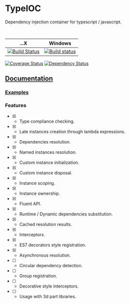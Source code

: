 # TypeIOC

Dependency injection container for typescript / javascript.

<br/>

...X | Windows
---- | -------
[![Build Status](https://travis-ci.org/maxgherman/TypeIOC.svg?branch=master)](https://travis-ci.org/maxgherman/TypeIOC)|[![Build status](https://ci.appveyor.com/api/projects/status/0813svinij5s2cg7)](https://ci.appveyor.com/project/maxgherman/typeioc)

 [![Coverage Status](https://img.shields.io/coveralls/maxgherman/TypeIOC.svg)](https://coveralls.io/r/maxgherman/TypeIOC?branch=master)
 [![Dependency Status](https://gemnasium.com/maxgherman/TypeIOC.svg)](https://gemnasium.com/maxgherman/TypeIOC)

## [Documentation](https://rawgit.com/maxgherman/TypeIOC-docs/master/)

### [Examples](https://github.com/maxgherman/TypeIOC-examples)

### Features

- [x] - Type compliance checking.
- [x] - Late instances creation through lambda expressions.
- [x] - Dependencies resolution.
- [x] - Named instances resolution.
- [x] - Custom instance initialization.
- [x] - Custom instance disposal.
- [x] - Instance scoping.
- [x] - Instance ownership.
- [x] - Fluent API.
- [x] - Runtime / Dynamic dependencies substitution.
- [x] - Cached resolution results.
- [x] - Interceptors.
- [x] - ES7 decorators style registration.
- [x] - Asynchronous resolution.
- [ ] - Circular dependency detection.
- [ ] - Group registration.
- [ ] - Decorative style interceptors.
- [ ] - Usage with 3d part libraries.